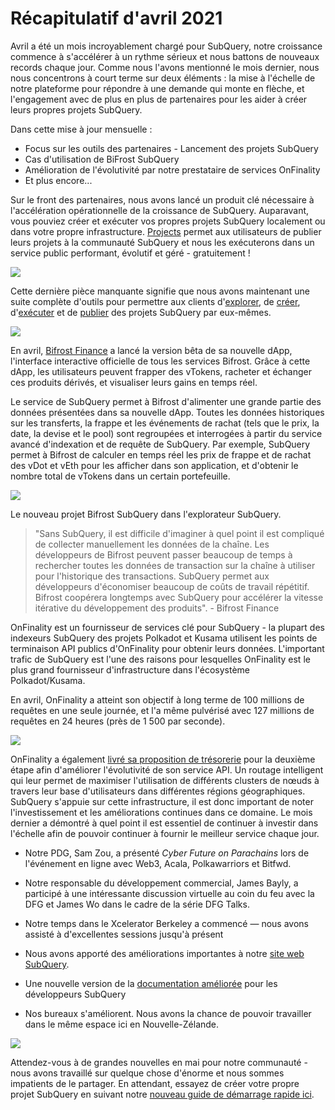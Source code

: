 # Récapitulatif d'avril 2021

Avril a été un mois incroyablement chargé pour SubQuery, notre croissance commence à s'accélérer à un rythme sérieux et nous battons de nouveaux records chaque jour. Comme nous l'avons mentionné le mois dernier, nous nous concentrons à court terme sur deux éléments : la mise à l'échelle de notre plateforme pour répondre à une demande qui monte en flèche, et l'engagement avec de plus en plus de partenaires pour les aider à créer leurs propres projets SubQuery.

Dans cette mise à jour mensuelle :

-   Focus sur les outils des partenaires - Lancement des projets SubQuery
-   Cas d'utilisation de BiFrost SubQuery
-   Amélioration de l'évolutivité par notre prestataire de services OnFinality
-   Et plus encore...

Sur le front des partenaires, nous avons lancé un produit clé nécessaire à l'accélération opérationnelle de la croissance de SubQuery. Auparavant, vous pouviez créer et exécuter vos propres projets SubQuery localement ou dans votre propre infrastructure. [Projects](https://project.subquery.network/) permet aux utilisateurs de publier leurs projets à la communauté SubQuery et nous les exécuterons dans un service public performant, évolutif et géré - gratuitement !

![](https://miro.medium.com/max/1400/0*zZkmiEq5g2BbAxfl)

Cette dernière pièce manquante signifie que nous avons maintenant une suite complète d'outils pour permettre aux clients d'[explorer](https://explorer.subquery.network/), de [créer](https://doc.subquery.network/quickstart.html), d'[exécuter](https://doc.subquery.network/run/indexing_query.html) et de [publier](https://doc.subquery.network/publish/publish.html#benefits) des projets SubQuery par eux-mêmes.

![](https://miro.medium.com/max/1400/0*pDQgyo3phe2ZcMml)

En avril, [Bifrost Finance](https://bifrost.finance/) a lancé la version bêta de sa nouvelle dApp, l'interface interactive officielle de tous les services Bifrost. Grâce à cette dApp, les utilisateurs peuvent frapper des vTokens, racheter et échanger ces produits dérivés, et visualiser leurs gains en temps réel.

Le service de SubQuery permet à Bifrost d'alimenter une grande partie des données présentées dans sa nouvelle dApp. Toutes les données historiques sur les transferts, la frappe et les événements de rachat (tels que le prix, la date, la devise et le pool) sont regroupées et interrogées à partir du service avancé d'indexation et de requête de SubQuery. Par exemple, SubQuery permet à Bifrost de calculer en temps réel les prix de frappe et de rachat des vDot et vEth pour les afficher dans son application, et d'obtenir le nombre total de vTokens dans un certain portefeuille.

![](https://miro.medium.com/max/1400/0*heWoX8Kw1nm1iYd9)

Le nouveau projet Bifrost SubQuery dans l'explorateur SubQuery.

> "Sans SubQuery, il est difficile d'imaginer à quel point il est compliqué de collecter manuellement les données de la chaîne. Les développeurs de Bifrost peuvent passer beaucoup de temps à rechercher toutes les données de transaction sur la chaîne à utiliser pour l'historique des transactions. SubQuery permet aux développeurs d'économiser beaucoup de coûts de travail répétitif. Bifrost coopérera longtemps avec SubQuery pour accélérer la vitesse itérative du développement des produits". - Bifrost Finance

OnFinality est un fournisseur de services clé pour SubQuery - la plupart des indexeurs SubQuery des projets Polkadot et Kusama utilisent les points de terminaison API publics d'OnFinality pour obtenir leurs données. L'important trafic de SubQuery est l'une des raisons pour lesquelles OnFinality est le plus grand fournisseur d'infrastructure dans l'écosystème Polkadot/Kusama.

En avril, OnFinality a atteint son objectif à long terme de 100 millions de requêtes en une seule journée, et l'a même pulvérisé avec 127 millions de requêtes en 24 heures (près de 1 500 par seconde).

![](https://miro.medium.com/max/1400/0*FLq4vXluI9CTiBQ8)

OnFinality a également [livré sa proposition de trésorerie](https://kusama.polkassembly.io/treasury/72) pour la deuxième étape afin d'améliorer l'évolutivité de son service API. Un routage intelligent qui leur permet de maximiser l'utilisation de différents clusters de nœuds à travers leur base d'utilisateurs dans différentes régions géographiques. SubQuery s'appuie sur cette infrastructure, il est donc important de noter l'investissement et les améliorations continues dans ce domaine. Le mois dernier a démontré à quel point il est essentiel de continuer à investir dans l'échelle afin de pouvoir continuer à fournir le meilleur service chaque jour.

-   Notre PDG, Sam Zou, a présenté _Cyber Future on Parachains_ lors de l'événement en ligne avec Web3, Acala, Polkawarriors et Bitfwd.

-   Notre responsable du développement commercial, James Bayly, a participé à une intéressante discussion virtuelle au coin du feu avec la DFG et James Wo dans le cadre de la série DFG Talks.

-   Notre temps dans le Xcelerator Berkeley a commencé — nous avons assisté à d'excellentes sessions jusqu'à présent
-   Nous avons apporté des améliorations importantes à notre [site web SubQuery](https://subquery.network/).
-   Une nouvelle version de la [documentation améliorée](https://doc.subquery.network/) pour les développeurs SubQuery
-   Nos bureaux s'améliorent. Nous avons la chance de pouvoir travailler dans le même espace ici en Nouvelle-Zélande.

![](https://miro.medium.com/max/1400/0*cOsJ2TLa4yqpY0Ig)

Attendez-vous à de grandes nouvelles en mai pour notre communauté - nous avons travaillé sur quelque chose d'énorme et nous sommes impatients de le partager. En attendant, essayez de créer votre propre projet SubQuery en suivant notre [nouveau guide de démarrage rapide ici](https://doc.subquery.network/quickstart.html).